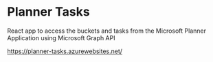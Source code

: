 # Planner Tasks

React app to access the buckets and tasks from the Microsoft Planner Application using Microsoft Graph API

https://planner-tasks.azurewebsites.net/
